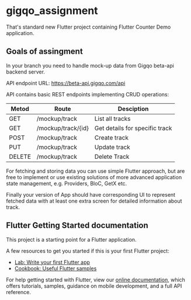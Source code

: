 # gigqo_assignment

That's standard new Flutter project containing Flutter Counter Demo application.

## Goals of assingment

In your branch you need to handle mock-up data from Gigqo beta-api backend server.

API endpoint URL:
https://beta-api.gigqo.com/api


API contains basic REST endpoints implementing CRUD operations:

| Metod | Route | Desciption
|---|---|---|
| GET   | /mockup/track      | List all tracks 
| GET   | /mockup/track/{id} | Get details for specific track
|POST   | /mockup/track      | Create track
|PUT    | /mockup/track      | Update track
|DELETE | /mockup/track      | Delete Track

For fetching and storing data you can use simple Flutter approach,
but are free to implement or use existing solutions of more advanced
application state management, e.g. Providers, BloC, GetX etc.

Finally your version of App should have corresponding UI to represent
fetched data with at least one extra screen for detailed information
about track.



## Flutter Getting Started documentation

This project is a starting point for a Flutter application.

A few resources to get you started if this is your first Flutter project:

- [Lab: Write your first Flutter app](https://flutter.dev/docs/get-started/codelab)
- [Cookbook: Useful Flutter samples](https://flutter.dev/docs/cookbook)

For help getting started with Flutter, view our
[online documentation](https://flutter.dev/docs), which offers tutorials,
samples, guidance on mobile development, and a full API reference.
